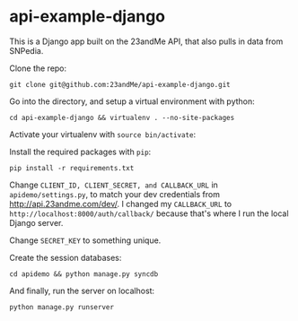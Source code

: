 api-example-django
============

This is a Django app built on the 23andMe API, that also pulls in data from
SNPedia.

Clone the repo:

```git clone git@github.com:23andMe/api-example-django.git```

Go into the directory, and setup a virtual environment with python:

```cd api-example-django && virtualenv . --no-site-packages```

Activate your virtualenv with ```source bin/activate```:

Install the required packages with ```pip```:

```pip install -r requirements.txt```

Change ```CLIENT_ID, CLIENT_SECRET, and CALLBACK_URL``` in ```apidemo/settings.py```, to match your dev credentials from http://api.23andme.com/dev/.  I changed my ```CALLBACK_URL``` to ```http://localhost:8000/auth/callback/``` because that's where I run the local Django server.

Change ```SECRET_KEY``` to something unique.

Create the session databases:

```cd apidemo && python manage.py syncdb```

And finally, run the server on localhost:

```python manage.py runserver```
